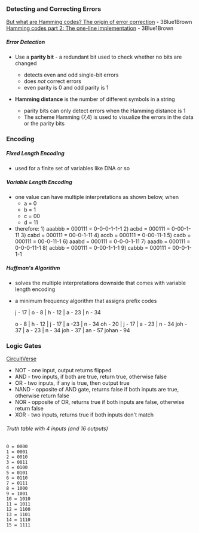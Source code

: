 ### Detecting and Correcting Errors
[But what are Hamming codes? The origin of error correction](https://youtu.be/X8jsijhllIA?si=26pgCbtxZxC-HQb9) - 3Blue1Brown
[Hamming codes part 2: The one-line implementation](https://youtu.be/b3NxrZOu_CE?si=iC8J7R6ROxeKlTNO) - 3Blue1Brown
##### Error Detection
- Use a **parity bit** - a redundant bit used to check whether no bits are changed
	- detects even and odd single-bit errors
	- does *not* correct errors
	- even parity is 0 and odd parity is 1

- **Hamming distance** is the number of different symbols in a string
	- parity bits can only detect errors when the Hamming distance is 1
	- The scheme Hamming (7,4) is used to visualize the errors in the data or the parity bits

### Encoding
##### Fixed Length Encoding
- used for a finite set of variables like DNA or so
##### Variable Length Encoding
- one value can have multiple interpretations as shown below, when
	- a = 0
	- b = 1
	- c = 00
	- d = 11
- therefore:
		1) aaabbb = 000111 = 0-0-0-1-1-1
		2) acbd = 000111 = 0-00-1-11
		3) cabd = 000111 = 00-0-1-11
		4) acdb = 000111 = 0-00-11-1
		5) cadb = 000111 = 00-0-11-1
		6) aaabd = 000111 = 0-0-0-1-11
		7) aaadb = 000111 = 0-0-0-11-1
		8) acbbb = 000111 = 0-00-1-1-1
		9) cabbb = 000111 = 00-0-1-1-1
##### Huffman's Algorithm
 - solves the multiple interpretations downside that comes with variable length encoding
 - a minimum frequency algorithm that assigns prefix codes

	 j - 17 | o - 8 | h - 12 | a - 23 | n - 34
	
	o - 8 | h - 12 | j - 17 | a -23 | n - 34
	oh - 20 | j - 17 | a - 23 | n - 34
	joh - 37 | a - 23 | n - 34
	joh - 37 | an - 57
	johan - 94


### Logic Gates
 [CircuitVerse](https://learn.circuitverse.org)
 - NOT - one input, output returns flipped
 - AND - two inputs, if both are true, return true, otherwise false 
 - OR - two inputs, if any is true, then output true
 - NAND - opposite of AND gate, returns false if both inputs are true, otherwise return false
 - NOR - opposite of OR, returns true if both inputs are false, otherwise return false
 - XOR - two inputs, returns true if both inputs don't match
###### Truth table with 4 inputs (and 16 outputs)
	0 = 0000
	1 = 0001
	2 = 0010
	3 = 0011
	4 = 0100
	5 = 0101
	6 = 0110
	7 = 0111
	8 = 1000
	9 = 1001
	10 = 1010
	11 = 1011
	12 = 1100
	13 = 1101
	14 = 1110
	15 = 1111